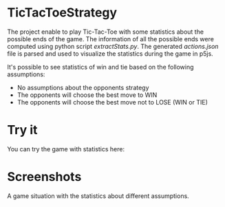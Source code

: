 # TicTacToeStrategy

The project enable to play Tic-Tac-Toe with some statistics about the possible ends of the game. The information of all the possible ends were computed using python script *extractStats.py*. The generated *actions.json* file is parsed and used to visualize the statistics during the game in p5js.

It's possible to see statistics of win and tie based on the following assumptions:

- No assumptions about the opponents strategy
- The opponents will choose the best move to WIN
- The opponents will choose the best move not to LOSE (WIN or TIE)

# Try it

You can try the game with statistics here:

# Screenshots
A game situation with the statistics about different assumptions.
